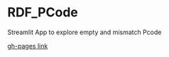 # RDF_PCode
Streamlit App to explore empty and mismatch Pcode

[gh-pages link](https://rvibek.github.io/RDF_PCode)
